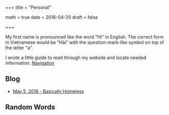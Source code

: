 +++
title = "Personal"

math = true
date = 2016-04-20
draft = false

+++

My first name is pronounced like the word "Hi" in English. The correct form in Vietnamese would be "Hải" with the question-mark-like symbol on top of the letter "a". 

I wrote a little guide to read through my website and locate needed information: [Navigation](/post/navigation)

## Blog

- [May 5, 2018 - Basically Homeless](/post/blog_2018_05_10)


## Random Words
